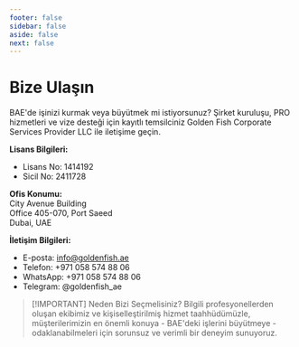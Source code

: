 ```yaml
---
footer: false
sidebar: false
aside: false
next: false
---
```


<!-- <p>
  <img src="/img/Logo.avif" alt="logo" width="100" height="100" style="margin-left: 50%;">
</p> -->

# Bize Ulaşın

BAE'de işinizi kurmak veya büyütmek mi istiyorsunuz? Şirket kuruluşu, PRO hizmetleri ve vize desteği için kayıtlı temsilciniz Golden Fish Corporate Services Provider LLC ile iletişime geçin.

**Lisans Bilgileri:**

- Lisans No: 1414192
- Sicil No: 2411728

**Ofis Konumu:**  
City Avenue Building  
Office 405-070, Port Saeed  
Dubai, UAE

**İletişim Bilgileri:**

- E-posta: info@goldenfish.ae
- Telefon: +971 058 574 88 06
- WhatsApp: +971 058 574 88 06
- Telegram: @goldenfish_ae

<!-- WhatsApp us at [+971 058 574 88 06](https://wa.me/message/KDLD4FZVW7EUC1)
Telegram us at [@goldenfish_ae](https://t.me/goldenfish_ae) -->

> [!IMPORTANT] Neden Bizi Seçmelisiniz?
> Bilgili profesyonellerden oluşan ekibimiz ve kişiselleştirilmiş hizmet taahhüdümüzle, müşterilerimizin en önemli konuya - BAE'deki işlerini büyütmeye - odaklanabilmeleri için sorunsuz ve verimli bir deneyim sunuyoruz.

<ContactFormModal 
  formName="Bize Ulaşın" 
  buttonText="Bize mesaj gönderin" 
  formStyle="display: block; margin: 2rem auto;"
  categoryLabel="Gereken destek seviyesi: *" 
  categoryPlaceholderText="Destek seviyenizi seçin"
  messageLabel="Size nasıl yardımcı olabiliriz? (önerilen)"
  messagePlaceholderText="İhtiyaçlarınız için en iyi çözümü hazırlayabilmemiz için lütfen sorgunuzun detaylarını paylaşın"
  :services="[
  'Temel — yalnızca ilk danışmanlık ve rehberlik',
  'Standart — eksiksiz dokümantasyon ve süreç yönetimi',
  'Kapsamlı — sizin minimum katılımınızla tam hizmet çözümü',
  'Özel — karmaşık gereksinimler veya benzersiz iş durumu',
  ]"
/>
